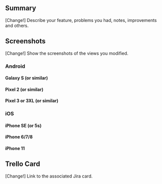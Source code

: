 ## Summary

[Change!] Describe your feature, problems you had, notes, improvements and others.

## Screenshots

[Change!] Show the screenshots of the views you modified.

### Android

#### Galaxy S (or similar)

#### Pixel 2 (or similar)

#### Pixel 3 or 3XL (or similar)

### iOS

#### iPhone SE (or 5s)

#### iPhone 6/7/8

#### iPhone 11

## Trello Card

[Change!] Link to the associated Jira card.
